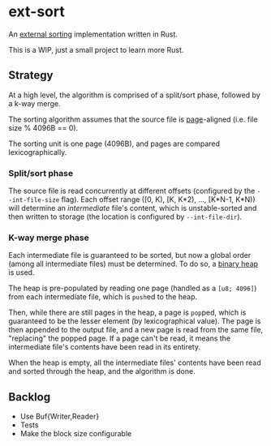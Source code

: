 # ext-sort

An [external sorting](https://en.wikipedia.org/wiki/External_sorting) implementation written in Rust.

This is a WIP, just a small project to learn more Rust.


## Strategy

At a high level, the algorithm is comprised of a split/sort phase, followed by a k-way merge.

The sorting algorithm assumes that the source file is [page](https://en.wikipedia.org/wiki/Page_(computer_memory))-aligned (i.e. file size % 4096B == 0).

The sorting unit is one page (4096B), and pages are compared lexicographically.

### Split/sort phase

The source file is read concurrently at different offsets (configured by the `--int-file-size` flag). Each offset range ([0, K), [K, K\*2), ..., [K\*N-1, K\*N)) will determine an _intermediate_ file's content, which is unstable-sorted and then written to storage (the location is configured by `--int-file-dir`).

### K-way merge phase

Each intermediate file is guaranteed to be sorted, but now a global order (among all intermediate files) must be determined. To do so, a [binary heap](https://doc.rust-lang.org/std/collections/struct.BinaryHeap.html) is used.

The heap is pre-populated by reading one page (handled as a `[u8; 4096]`) from each intermediate file, which is `push`ed to the heap.

Then, while there are still pages in the heap, a page is `pop`ped, which is guaranteed to be the lesser element (by lexicographical value). The page is then appended to the output file, and a new page is read from the same file, "replacing" the popped page. If a page can't be read, it means the intermediate file's contents have been read in its entirety.

When the heap is empty, all the intermediate files' contents have been read and sorted through the heap, and the algorithm is done.

## Backlog

- Use Buf{Writer,Reader}
- Tests
- Make the block size configurable